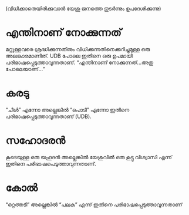 (വിധിക്കാതെയിരിക്കുവാൻ യേശു ജനത്തെ തുടർന്നും ഉപദേശിക്കുന്നു)
# എന്തിനാണ് നോക്കുന്നത്
മറ്റുള്ളവരെ ശ്രദ്ധിക്കുന്നതിനും വിധിക്കുന്നതിനെക്കുറിച്ചുമുള്ള ഒരു അലങ്കാരമാണിത്. UDB പോലെ ഇതിനെ ഒരു ഉപമായി പരിഭാഷപ്പെടുത്താവുന്നതാണ്. “എന്തിനാണ് നോക്കുന്നത്...അതു പോലെയാണ്...”
# കരടു
“ചീൾ” എന്നോ അല്ലെങ്കിൽ “പൊടി” എന്നോ ഇതിനെ പരിഭാഷപ്പെടുത്താവുന്നതാണ് (UDB).
# സഹോദരൻ
കൂടെയുള്ള ഒരു യഹൂദൻ അല്ലെങ്കിൽ യേശുവിൽ ഒരു കൂട്ടു വിശ്വാസി എന്ന് ഇതിനെ പരിഭാഷപെടുത്താവുന്നതാണ്.
# കോൽ
“ഒറ്റത്തടി” അല്ലെങ്കിൽ “പലക” എന്ന് ഇതിനെ പരിഭാഷപ്പെടുത്താവുന്നതാണ്
